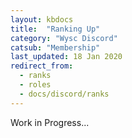 ```yaml
---
layout: kbdocs
title:  "Ranking Up"
category: "Wysc Discord"
catsub: "Membership"
last_updated: 18 Jan 2020
redirect_from:
  - ranks
  - roles
  - docs/discord/ranks
---
```


Work in Progress...